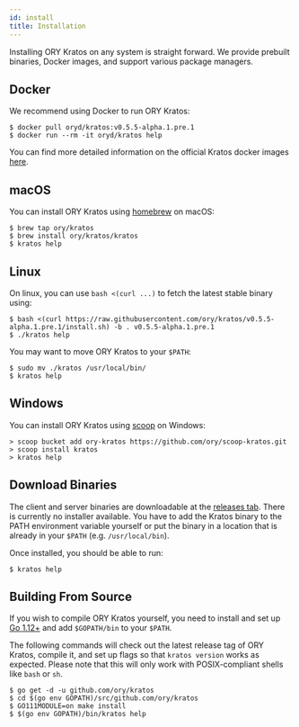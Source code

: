 ```yaml
---
id: install
title: Installation
---
```


Installing ORY Kratos on any system is straight forward. We provide prebuilt
binaries, Docker images, and support various package managers.

## Docker

We recommend using Docker to run ORY Kratos:

```shell
$ docker pull oryd/kratos:v0.5.5-alpha.1.pre.1
$ docker run --rm -it oryd/kratos help
```

You can find more detailed information on the official Kratos docker images
[here](guides/docker).

## macOS

You can install ORY Kratos using [homebrew](https://brew.sh/) on macOS:

```shell
$ brew tap ory/kratos
$ brew install ory/kratos/kratos
$ kratos help
```

## Linux

On linux, you can use `bash <(curl ...)` to fetch the latest stable binary
using:

```shell
$ bash <(curl https://raw.githubusercontent.com/ory/kratos/v0.5.5-alpha.1.pre.1/install.sh) -b . v0.5.5-alpha.1.pre.1
$ ./kratos help
```

You may want to move ORY Kratos to your `$PATH`:

```shell
$ sudo mv ./kratos /usr/local/bin/
$ kratos help
```

## Windows

You can install ORY Kratos using [scoop](https://scoop.sh) on Windows:

```shell
> scoop bucket add ory-kratos https://github.com/ory/scoop-kratos.git
> scoop install kratos
> kratos help
```

## Download Binaries

The client and server binaries are downloadable at the
[releases tab](https://github.com/ory/kratos/releases). There is currently no
installer available. You have to add the Kratos binary to the PATH environment
variable yourself or put the binary in a location that is already in your
`$PATH` (e.g. `/usr/local/bin`).

Once installed, you should be able to run:

```shell
$ kratos help
```

## Building From Source

If you wish to compile ORY Kratos yourself, you need to install and set up
[Go 1.12+](https://golang.org/) and add `$GOPATH/bin` to your `$PATH`.

The following commands will check out the latest release tag of ORY Kratos,
compile it, and set up flags so that `kratos version` works as expected. Please
note that this will only work with POSIX-compliant shells like `bash` or `sh`.

```shell
$ go get -d -u github.com/ory/kratos
$ cd $(go env GOPATH)/src/github.com/ory/kratos
$ GO111MODULE=on make install
$ $(go env GOPATH)/bin/kratos help
```
